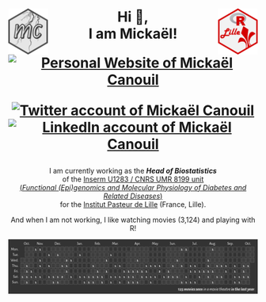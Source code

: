 <h1 align="center">
  <a href="http://mickael.canouil.fr/">
    <img src="https://raw.githubusercontent.com/mcanouil/hex-stickers/main/SVG/mc.svg" align="left" width="80" />
  </a>
  Hi 👋,
  <a href="https://rlille.github.io/">
    <img src="https://raw.githubusercontent.com/mcanouil/hex-stickers/main/SVG/rlille.svg" align="right" width="80" />
  </a>
  </br>I am Mickaël!
  </br>
  <a href="https://mickael.canouil.fr/">
    <img alt="Personal Website of Mickaël Canouil" src="https://shields.io/badge/Personal-Website-333" />
  </a>
  <p align="center">
  <a href="https://twitter.com/mickaelcanouil">
    <img alt="Twitter account of Mickaël Canouil" src="https://shields.io/badge/Twitter-mickaelcanouil-333?logo=twitter&logoColor=white" />
  </a>
  <a href="https://www.linkedin.com/in/mickaelcanouil">
    <img alt="LinkedIn account of Mickaël Canouil" src="https://shields.io/badge/LinkedIn-mickaelcanouil-333?logo=linkedin&logoColor=white" />
  </a>
</p>
</h1>
<p align="center">
  I am currently working as the <b><i>Head of Biostatistics</i></b></br>
  of the <a href="http://www.good.cnrs.fr/?lang=en">Inserm U1283 / CNRS UMR 8199 unit</br>(<i>Functional (Epi)genomics and Molecular Physiology of Diabetes and Related Diseases</i>)</a></br>
  for the <a href="https://pasteur-lille.fr/en/">Institut Pasteur de Lille</a> (France, Lille).
</p>
<p align="center">And when I am not working, I like watching movies (3,124) and playing with R!</p>
<p align="center"><a href="https://github.com/mcanouil/imdb-ratings"><img alt="Movies seen in a movie theatre year streak" src="https://raw.githubusercontent.com/mcanouil/imdb-ratings/main/media/streak.svg" /></a></p>
